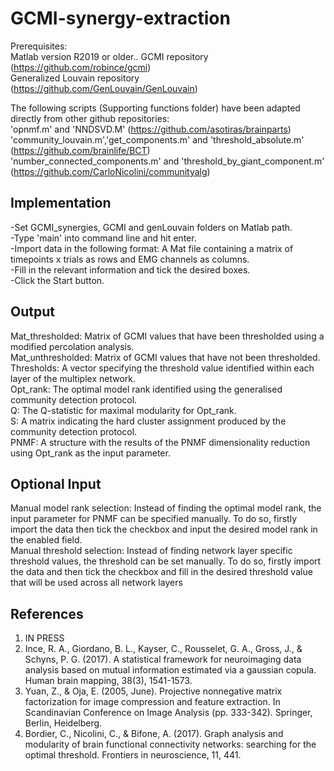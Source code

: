 # GCMI-synergy-extraction


Prerequisites:<br />
Matlab version R2019 or older..
GCMI repository (https://github.com/robince/gcmi)<br />
Generalized Louvain repository (https://github.com/GenLouvain/GenLouvain)



The following scripts (Supporting functions folder) have been adapted directly from other github repositories:<br />
'opnmf.m' and 'NNDSVD.M' (https://github.com/asotiras/brainparts)<br />
'community_louvain.m','get_components.m' and 'threshold_absolute.m' (https://github.com/brainlife/BCT)<br />
'number_connected_components.m' and 'threshold_by_giant_component.m' (https://github.com/CarloNicolini/communityalg)<br/>


## Implementation
-Set GCMI_synergies, GCMI and genLouvain folders on Matlab path.<br />
-Type 'main' into command line and hit enter.<br />
-Import data in the following format: A Mat file containing a matrix of timepoints x trials as rows and EMG channels as columns.<br />
-Fill in the relevant information and tick the desired boxes.<br />
-Click the Start button.

## Output
Mat_thresholded: Matrix of GCMI values that have been thresholded using a modified percolation analysis.<br />
Mat_unthresholded: Matrix of GCMI values that have not been thresholded. <br />
Thresholds: A vector specifying the threshold value identified within each layer of the multiplex network. <br />
Opt_rank: The optimal model rank identified using the generalised community detection protocol. <br />
Q: The Q-statistic for maximal modularity for Opt_rank. <br />
S: A matrix indicating the hard cluster assignment produced by the community detection protocol. <br />
PNMF: A structure with the results of the PNMF dimensionality reduction using Opt_rank as the input parameter.



## Optional Input
Manual model rank selection: Instead of finding the optimal model rank, the input parameter for PNMF can be specified manually. To do so, firstly import the data then tick the checkbox and input the desired model rank in the enabled field.<br />
Manual threshold selection: Instead of finding network layer specific threshold values, the threshold can be set manually. To do so, firstly import the data and then tick the checkbox and fill in the desired threshold value that will be used across all network layers


##  References
1. IN PRESS <br />
2. Ince, R. A., Giordano, B. L., Kayser, C., Rousselet, G. A., Gross, J., & Schyns, P. G. (2017). A statistical framework for neuroimaging data analysis based on mutual information estimated via a gaussian copula. Human brain mapping, 38(3), 1541-1573. <br />
3. Yuan, Z., & Oja, E. (2005, June). Projective nonnegative matrix factorization for image compression and feature extraction. In Scandinavian Conference on Image Analysis (pp. 333-342). Springer, Berlin, Heidelberg.<br />
4. Bordier, C., Nicolini, C., & Bifone, A. (2017). Graph analysis and modularity of brain functional connectivity networks: searching for the optimal threshold. Frontiers in neuroscience, 11, 441.<br />
